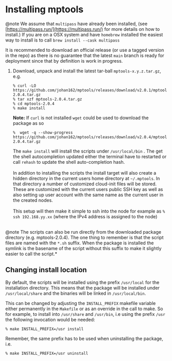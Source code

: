 # Installing mptools

@note We assume that `multipass` have already been installed,
(see [https://multipass.run/](https://multipass.run/) for more details on how to install.)
If you are on a OSX system and have `homebrew` installed the easiest way
to install is to call `brew install --cask multipass`

It is recommended to download an official release (or use a tagged version in the repo)
as there is no guarantee that the latest `main` branch is ready for deployment
since that by definition is work in progress.

1. Download, unpack and install the latest tar-ball `mptools-x.y.z.tar.gz`, e.g.
    ```shell
    % curl -LO https://github.com/johan162/mptools/releases/download/v2.0.1/mptools-2.0.4.tar.gz
    % tar xzf mptools-2.0.4.tar.gz
    % cd mptools-2.0.4
    % make install
    ```

   **Note:** If `curl` is not installed `wget` could be used to download the package as so
    ```shell
    %  wget -q --show-progress https://github.com/johan162/mptools/releases/download/v2.0.4/mptools-2.0.4.tar.gz
    ```

   The `make install` will install the scripts under `/usr/local/bin` . The get the
   shell autocompletion updated either the terminal have to restarted
   or call `rehash` to update the shell auto-completion hash.  
   &nbsp;  
   In addition to installing the scripts the install target will also create a hidden directory
   in the current users home directory at `~/.mptools`. In that directory a number
   of customized cloud-init files will be stored. These are customized with the
   current users public SSH key as well as also setting up user account with the
   same name as the current user in the created nodes.    
   &nbsp;  
   This setup will then make it simple to ssh into the node for example as
   `% ssh 192.168.yy.xx` (where the IPv4 address is assigned to the node)  
   &nbsp;

@note The scripts can also be run directly from the downloaded package directory (e.g. mptools-2.0.4).
The one thing to remember is that the script files are named with the `*.sh` suffix. When the
package is installed the symlink is the basename of the script without this suffix
to make it slightly easier to call the script.*

## Changing install location

By default, the scripts will be installed using
the prefix `/usr/local` for the installation directory.
This means that the package will be installed under `/usr/local/share`
and the binaries will be linked in `/usr/local/bin`.

This can be changed by adjusting the `INSTALL_PREFIX`
makefile variable either permanently in the `Makefile` or as an override in the call to make.
So for example, to install into `/usr/share` and `/usr/bin`, i.e using the prefix `/usr`
the following invocation would be needed:

```shell
% make INSTALL_PREFIX=/usr install
```

Remember, the same prefix has to be used when uninstalling the package, i.e.

```shell
% make INSTALL_PREFIX=/usr uninstall
```

